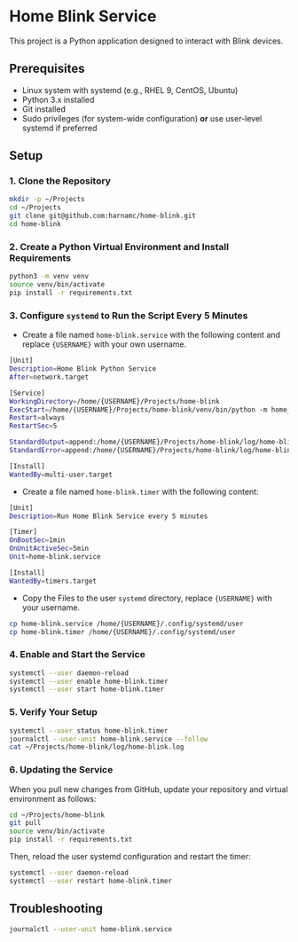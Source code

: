 # Home Blink Service

This project is a Python application designed to interact with Blink devices.

## Prerequisites

- Linux system with systemd (e.g., RHEL 9, CentOS, Ubuntu)
- Python 3.x installed
- Git installed
- Sudo privileges (for system-wide configuration) **or** use user-level systemd if preferred

## Setup

### 1. Clone the Repository

```bash
mkdir -p ~/Projects
cd ~/Projects
git clone git@github.com:harnamc/home-blink.git
cd home-blink
```

### 2. Create a Python Virtual Environment and Install Requirements

```bash
python3 -m venv venv
source venv/bin/activate
pip install -r requirements.txt
```

### 3. Configure `systemd` to Run the Script Every 5 Minutes

- Create a file named `home-blink.service` with the following content and replace `{USERNAME}` with your own username.

```bash
[Unit]
Description=Home Blink Python Service
After=network.target

[Service]
WorkingDirectory=/home/{USERNAME}/Projects/home-blink
ExecStart=/home/{USERNAME}/Projects/home-blink/venv/bin/python -m home_blink.main
Restart=always
RestartSec=5

StandardOutput=append:/home/{USERNAME}/Projects/home-blink/log/home-blink.og
StandardError=append:/home/{USERNAME}/Projects/home-blink/log/home-blink.log

[Install]
WantedBy=multi-user.target
```

- Create a file named `home-blink.timer` with the following content:

```bash
[Unit]
Description=Run Home Blink Service every 5 minutes

[Timer]
OnBootSec=1min
OnUnitActiveSec=5min
Unit=home-blink.service

[Install]
WantedBy=timers.target
```

- Copy the Files to the user `systemd` directory, replace `{USERNAME}` with your username.

```bash
cp home-blink.service /home/{USERNAME}/.config/systemd/user
cp home-blink.timer /home/{USERNAME}/.config/systemd/user
```

### 4. Enable and Start the Service

```bash
systemctl --user daemon-reload
systemctl --user enable home-blink.timer
systemctl --user start home-blink.timer
```

### 5. Verify Your Setup

```bash
systemctl --user status home-blink.timer
journalctl --user-unit home-blink.service --follow
cat ~/Projects/home-blink/log/home-blink.log
```

### 6. Updating the Service

When you pull new changes from GitHub, update your repository and virtual environment as follows:

```bash
cd ~/Projects/home-blink
git pull
source venv/bin/activate
pip install -r requirements.txt
```

Then, reload the user systemd configuration and restart the timer:

```bash
systemctl --user daemon-reload
systemctl --user restart home-blink.timer
```

## Troubleshooting

```bash
journalctl --user-unit home-blink.service
```
